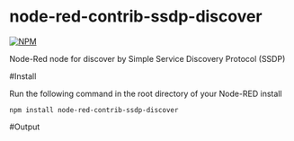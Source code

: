 node-red-contrib-ssdp-discover
===============================

[![NPM](https://nodei.co/npm/node-red-contrib-ssdp-discover.png?downloads=true)](https://nodei.co/npm/node-red-contrib-ssdp-discover/)

Node-Red node for discover by Simple Service Discovery Protocol (SSDP)

#Install

Run the following command in the root directory of your Node-RED install

    npm install node-red-contrib-ssdp-discover

#Output
